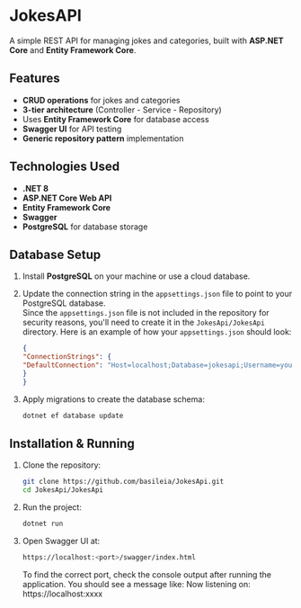 # JokesAPI  
A simple REST API for managing jokes and categories, built with **ASP.NET Core** and **Entity Framework Core**.

## Features  
- **CRUD operations** for jokes and categories  
- **3-tier architecture** (Controller - Service - Repository)  
- Uses **Entity Framework Core** for database access  
- **Swagger UI** for API testing  
- **Generic repository pattern** implementation  

## Technologies Used  
- **.NET 8**  
- **ASP.NET Core Web API**  
- **Entity Framework Core**  
- **Swagger** 
- **PostgreSQL** for database storage 

## Database Setup  
1. Install **PostgreSQL** on your machine or use a cloud database.
   
2. Update the connection string in the `appsettings.json` file to point to your PostgreSQL database.  
   Since the `appsettings.json` file is not included in the repository for security reasons, you'll need to create it in the `JokesApi/JokesApi` directory.
   Here is an example of how your `appsettings.json` should look:
   
   ```json
   {
   "ConnectionStrings": {
   "DefaultConnection": "Host=localhost;Database=jokesapi;Username=yourusername;Password=yourpassword"
   }
   }
   ```
   
3. Apply migrations to create the database schema:
   ```bash 
   dotnet ef database update
   ```

## Installation & Running  
1. Clone the repository:
   ```bash 
   git clone https://github.com/basileia/JokesApi.git  
   cd JokesApi/JokesApi
   ```

2. Run the project:
   ```bash 
   dotnet run
   ```

3. Open Swagger UI at:
   ```bash 
   https://localhost:<port>/swagger/index.html
   ```
   To find the correct port, check the console output after running the application. You should see a message like: Now listening on: https://localhost:xxxx
